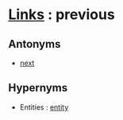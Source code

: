 # [Links][1] : previous

## Antonyms

  - [next](next.md)

## Hypernyms

  - Entities : [entity](../../The_Basics/Entities/entity.md)

[1]: README.md